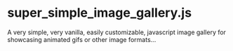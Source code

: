 # super_simple_image_gallery.js
 A very simple, very vanilla, easily customizable, javascript image gallery for showcasing animated gifs or other image formats...

